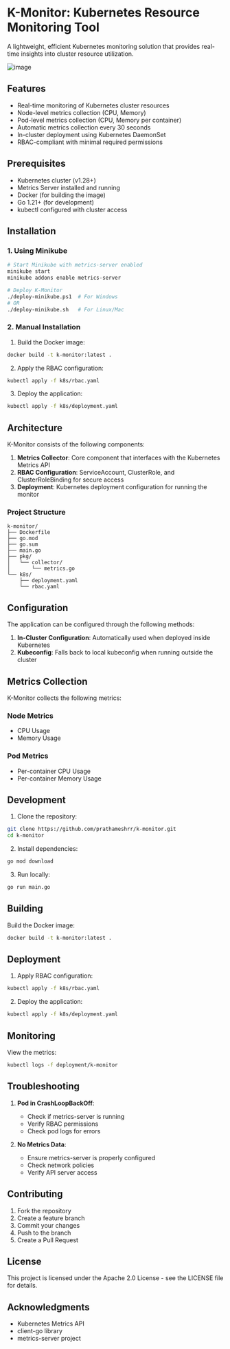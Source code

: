 # K-Monitor: Kubernetes Resource Monitoring Tool

A lightweight, efficient Kubernetes monitoring solution that provides real-time insights into cluster resource utilization.

![image](https://github.com/user-attachments/assets/055516da-1f3a-4138-87cd-af5611d83537)


## Features

- Real-time monitoring of Kubernetes cluster resources
- Node-level metrics collection (CPU, Memory)
- Pod-level metrics collection (CPU, Memory per container)
- Automatic metrics collection every 30 seconds
- In-cluster deployment using Kubernetes DaemonSet
- RBAC-compliant with minimal required permissions

## Prerequisites

- Kubernetes cluster (v1.28+)
- Metrics Server installed and running
- Docker (for building the image)
- Go 1.21+ (for development)
- kubectl configured with cluster access

## Installation

### 1. Using Minikube

```bash
# Start Minikube with metrics-server enabled
minikube start
minikube addons enable metrics-server

# Deploy K-Monitor
./deploy-minikube.ps1  # For Windows
# OR
./deploy-minikube.sh   # For Linux/Mac
```

### 2. Manual Installation

1. Build the Docker image:
```bash
docker build -t k-monitor:latest .
```

2. Apply the RBAC configuration:
```bash
kubectl apply -f k8s/rbac.yaml
```

3. Deploy the application:
```bash
kubectl apply -f k8s/deployment.yaml
```

## Architecture

K-Monitor consists of the following components:

1. **Metrics Collector**: Core component that interfaces with the Kubernetes Metrics API
2. **RBAC Configuration**: ServiceAccount, ClusterRole, and ClusterRoleBinding for secure access
3. **Deployment**: Kubernetes deployment configuration for running the monitor

### Project Structure
```
k-monitor/
├── Dockerfile
├── go.mod
├── go.sum
├── main.go
├── pkg/
│   └── collector/
│       └── metrics.go
└── k8s/
    ├── deployment.yaml
    └── rbac.yaml
```

## Configuration

The application can be configured through the following methods:

1. **In-Cluster Configuration**: Automatically used when deployed inside Kubernetes
2. **Kubeconfig**: Falls back to local kubeconfig when running outside the cluster

## Metrics Collection

K-Monitor collects the following metrics:

### Node Metrics
- CPU Usage
- Memory Usage

### Pod Metrics
- Per-container CPU Usage
- Per-container Memory Usage

## Development

1. Clone the repository:
```bash
git clone https://github.com/prathameshrr/k-monitor.git
cd k-monitor
```

2. Install dependencies:
```bash
go mod download
```

3. Run locally:
```bash
go run main.go
```

## Building

Build the Docker image:
```bash
docker build -t k-monitor:latest .
```

## Deployment

1. Apply RBAC configuration:
```bash
kubectl apply -f k8s/rbac.yaml
```

2. Deploy the application:
```bash
kubectl apply -f k8s/deployment.yaml
```

## Monitoring

View the metrics:
```bash
kubectl logs -f deployment/k-monitor
```

## Troubleshooting

1. **Pod in CrashLoopBackOff**:
   - Check if metrics-server is running
   - Verify RBAC permissions
   - Check pod logs for errors

2. **No Metrics Data**:
   - Ensure metrics-server is properly configured
   - Check network policies
   - Verify API server access

## Contributing

1. Fork the repository
2. Create a feature branch
3. Commit your changes
4. Push to the branch
5. Create a Pull Request

## License

This project is licensed under the Apache 2.0 License - see the LICENSE file for details.

## Acknowledgments

- Kubernetes Metrics API
- client-go library
- metrics-server project
